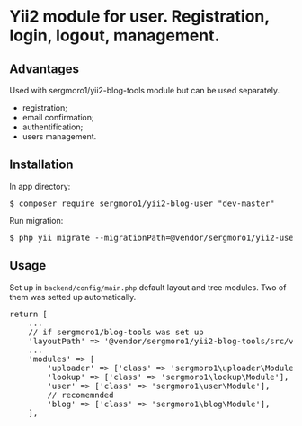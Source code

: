 <h1>Yii2 module for user. Registration, login, logout, management.</h1>

<h2>Advantages</h2>

Used with sergmoro1/yii2-blog-tools module but can be used separately.

<ul>
  <li>registration;</li>
  <li>email confirmation;</li>
  <li>authentification;</li>
  <li>users management.</li>
</ul>

<h2>Installation</h2>

In app directory:

<pre>
$ composer require sergmoro1/yii2-blog-user "dev-master"
</pre>

Run migration:
<pre>
$ php yii migrate --migrationPath=@vendor/sergmoro1/yii2-user/migrations
</pre>

<h2>Usage</h2>

Set up in <code>backend/config/main.php</code> default layout and tree modules. Two of them was setted up automatically.

<pre>
return [
    ...
    // if sergmoro1/blog-tools was set up
    'layoutPath' => '@vendor/sergmoro1/yii2-blog-tools/src/views/layouts',
    ...
    'modules' => [
		'uploader' => ['class' => 'sergmoro1\uploader\Module'],
		'lookup' => ['class' => 'sergmoro1\lookup\Module'],
		'user' => ['class' => 'sergmoro1\user\Module'],
		// recomemnded
		'blog' => ['class' => 'sergmoro1\blog\Module'],
    ],
</pre>
